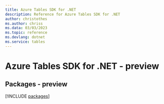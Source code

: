 ```yaml
---
title: Azure Tables SDK for .NET
description: Reference for Azure Tables SDK for .NET
author: christothes
ms.author: chriss
ms.data: 03/03/2023
ms.topic: reference
ms.devlang: dotnet
ms.service: tables
---
```

# Azure Tables SDK for .NET - preview
## Packages - preview
[!INCLUDE [packages](tables-index.md)]